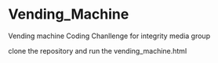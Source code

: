 # Vending_Machine
Vending machine Coding Chanllenge for integrity media group

clone the repository and run the vending_machine.html

